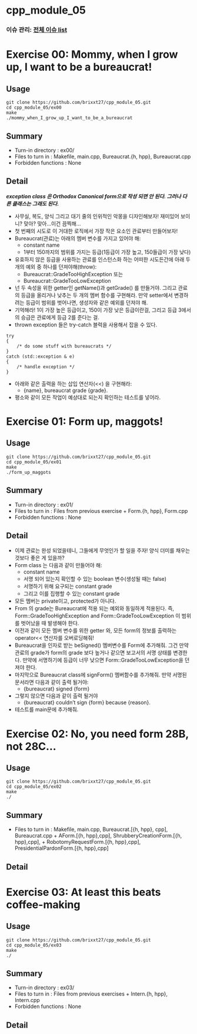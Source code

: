 # cpp_module_05
### 이슈 관리: [전체 이슈 list](https://github.com/brixxt27/cpp_module_05/issues/1)

# Exercise 00: Mommy, when I grow up, I want to be a bureaucrat!
## Usage
```
git clone https://github.com/brixxt27/cpp_module_05.git
cd cpp_module_05/ex00
make
./mommy_when_I_grow_up_I_want_to_be_a_bureaucrat
```
## Summary
- Turn-in directory : ex00/
- Files to turn in : Makefile, main.cpp, Bureaucrat.{h, hpp}, Bureaucrat.cpp
- Forbidden functions : None
## Detail
***exception class 은 Orthodox Canonical form으로 작성 되면 안 된다. 그러나 다른 클래스는 그래도 된다.***
- 사무실, 복도, 양식 그리고 대기 줄의 인위적인 악몽을 디자인해보자! 재미있어 보이니? 맞아? 맞아...이건 끔찍해...
- 첫 번째의 시도로 이 거대한 로직에서 가장 작은 요소인 관료부터 만들어보자!
- Bureaucrat(관료)는 아래의 멤버 변수를 가지고 있어야 해:
	- constant name
	- 1부터 150까지의 범위를 가지는 등급(1등급이 가장 높고, 150들급이 가장 낮다)
- 유효하지 않은 등급을 사용하는 관료를 인스턴스화 하는 어떠한 시도든간에 아래 두 개의 예외 중 하나를 던져야해(throw):
	- Bureaucrat::GradeTooHighException 또는
	- Bureaucrat::GradeTooLowException
- 넌 두 속성을 위한 getter인 getName()과 getGrade() 를 만들거야. 그리고 관료의 등급을 올리거나 낮추는 두 개의 멤버 함수를 구현해라. 만약 setter에서 변경하려는 등급이 범위를 벗어나면, 생성자와 같은 예외를 던져야 해.
- 기억해라! 1이 가장 높은 등급이고, 150이 가장 낮은 등급이란걸, 그리고 등급 3에서의 승급은 관료에게 등급 2를 준다는 걸.
- thrown exception 들은 try-catch 블럭을 사용해서 잡을 수 있다.
```
try
{
	/* do some stuff with bureaucrats */
}
catch (std::exception & e)
{
	/* handle exception */
}
```
- 아래와 같은 출력을 하는 삽입 연산자(<<) 을 구현해라:
	- {name}, bureaucrat grade {grade}.
- 평소와 같이 모든 작업이 예상대로 되는지 확인하는 테스트를 넣어라.

<bt> </bt>

# Exercise 01: Form up, maggots!
## Usage
```
git clone https://github.com/brixxt27/cpp_module_05.git
cd cpp_module_05/ex01
make
./form_up_maggots
```
## Summary
- Turn-in directory : ex01/
- Files to turn in : Files from previous exercise + Form.{h, hpp}, Form.cpp
- Forbidden functions : None
## Detail
- 이제 관료는 완성 되었을테니, 그들에게 무엇인가 할 일을 주자! 양식 더미를 채우는 것보다 좋은 게 있을까?
- Form class 는 다음과 같이 만들어야 해:
	- constant name
	- 서명 되어 있는지 확인할 수 있는 boolean 변수(생성될 때는 false)
	- 서명하기 위해 요구되는 constant grade
	- 그리고 이를 집행할 수 있는 constant grade
- 모든 멤버는 private이고, protected가 아니다.
- From 의 grade는 Bureaucrat에 적용 되는 예외와 동일하게 적용된다. 즉, Form::GradeTooHighException and Form::GradeTooLowException 이 범위를 벗어났을 때 발생해야 한다.
- 이전과 같이 모든 멤버 변수를 위한 getter 와, 모든 form의 정보를 출력하는 operator<< 연산자를 오버로딩해줘!
- Bureaucrat을 인자로 받는 beSigned() 멤버변수를 Form에 추가해줘. 그건 만약 관료의 grade가 form의 grade 보다 높거나 같으면 보고서의 서명 상태를 변경한다. 만약에 서명하기에 등급이 너무 낮으면 Form::GradeTooLowException을 던져야 한다.
- 마지막으로 Bureaucrat class에 signForm() 멤버함수를 추가해줘. 만약 서명된 문서라면 다음과 같이 출력 될거야:
	- {bureaucrat} signed {form}
- 그렇지 않으면 다음과 같이 출력 될거야
	- {bureaucrat} couldn’t sign {form} because {reason}.
- 테스트를 main문에 추가해줘.

<bt> </bt>

# Exercise 02: No, you need form 28B, not 28C... 
## Usage
```
git clone https://github.com/brixxt27/cpp_module_05.git
cd cpp_module_05/ex02
make
./
```
## Summary
- Files to turn in : Makefile, main.cpp, Bureaucrat.[{h, hpp}, cpp], Bureaucrat.cpp + AForm.[{h, hpp},cpp], ShrubberyCreationForm.[{h, hpp},cpp], +
RobotomyRequestForm.[{h, hpp},cpp], PresidentialPardonForm.[{h, hpp},cpp]
## Detail
<bt> </bt>

# Exercise 03: At least this beats coffee-making 
## Usage
```
git clone https://github.com/brixxt27/cpp_module_05.git
cd cpp_module_05/ex03
make
./
```
## Summary
- Turn-in directory : ex03/
- Files to turn in : Files from previous exercises + Intern.{h, hpp}, Intern.cpp
- Forbidden functions : None
## Detail
<bt> </bt>
